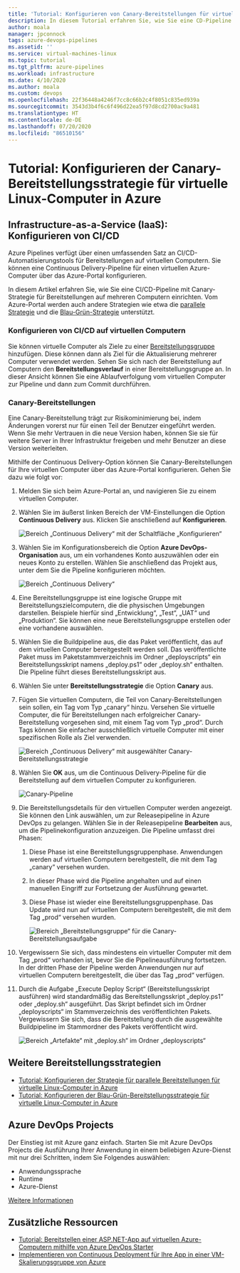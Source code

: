 ```yaml
---
title: 'Tutorial: Konfigurieren von Canary-Bereitstellungen für virtuelle Linux-Computer in Azure'
description: In diesem Tutorial erfahren Sie, wie Sie eine CD-Pipeline (Continuous Deployment) einrichten. Diese Pipeline aktualisiert eine Gruppe virtueller Linux-Computer in Azure unter Verwendung der Canary-Bereitstellungsstrategie.
author: moala
manager: jpconnock
tags: azure-devops-pipelines
ms.assetid: ''
ms.service: virtual-machines-linux
ms.topic: tutorial
ms.tgt_pltfrm: azure-pipelines
ms.workload: infrastructure
ms.date: 4/10/2020
ms.author: moala
ms.custom: devops
ms.openlocfilehash: 22f36448a4246f7cc8c66b2c4f8051c835ed939a
ms.sourcegitcommit: 3543d3b4f6c6f496d22ea5f97d8cd2700ac9a481
ms.translationtype: HT
ms.contentlocale: de-DE
ms.lasthandoff: 07/20/2020
ms.locfileid: "86510156"
---
```

# <a name="tutorial---configure-the-canary-deployment-strategy-for-azure-linux-virtual-machines"></a>Tutorial: Konfigurieren der Canary-Bereitstellungsstrategie für virtuelle Linux-Computer in Azure

## <a name="infrastructure-as-a-service-iaas---configure-cicd"></a>Infrastructure-as-a-Service (IaaS): Konfigurieren von CI/CD

Azure Pipelines verfügt über einen umfassenden Satz an CI/CD-Automatisierungstools für Bereitstellungen auf virtuellen Computern. Sie können eine Continuous Delivery-Pipeline für einen virtuellen Azure-Computer über das Azure-Portal konfigurieren.

In diesem Artikel erfahren Sie, wie Sie eine CI/CD-Pipeline mit Canary-Strategie für Bereitstellungen auf mehreren Computern einrichten. Vom Azure-Portal werden auch andere Strategien wie etwa die [parallele Strategie](https://aka.ms/AA7jlh8) und die [Blau-Grün-Strategie](https://aka.ms/AA83fwu) unterstützt.

### <a name="configure-cicd-on-virtual-machines"></a>Konfigurieren von CI/CD auf virtuellen Computern

Sie können virtuelle Computer als Ziele zu einer [Bereitstellungsgruppe](/azure/devops/pipelines/release/deployment-groups) hinzufügen. Diese können dann als Ziel für die Aktualisierung mehrerer Computer verwendet werden. Sehen Sie sich nach der Bereitstellung auf Computern den **Bereitstellungsverlauf** in einer Bereitstellungsgruppe an. In dieser Ansicht können Sie eine Ablaufverfolgung vom virtuellen Computer zur Pipeline und dann zum Commit durchführen.

### <a name="canary-deployments"></a>Canary-Bereitstellungen

Eine Canary-Bereitstellung trägt zur Risikominimierung bei, indem Änderungen vorerst nur für einen Teil der Benutzer eingeführt werden. Wenn Sie mehr Vertrauen in die neue Version haben, können Sie sie für weitere Server in Ihrer Infrastruktur freigeben und mehr Benutzer an diese Version weiterleiten.

Mithilfe der Continuous Delivery-Option können Sie Canary-Bereitstellungen für Ihre virtuellen Computer über das Azure-Portal konfigurieren. Gehen Sie dazu wie folgt vor:

1. Melden Sie sich beim Azure-Portal an, und navigieren Sie zu einem virtuellen Computer.
1. Wählen Sie im äußerst linken Bereich der VM-Einstellungen die Option **Continuous Delivery** aus. Klicken Sie anschließend auf **Konfigurieren**.

   ![Bereich „Continuous Delivery“ mit der Schaltfläche „Konfigurieren“](media/tutorial-devops-azure-pipelines-classic/azure-devops-configure.png)

1. Wählen Sie im Konfigurationsbereich die Option **Azure DevOps-Organisation** aus, um ein vorhandenes Konto auszuwählen oder ein neues Konto zu erstellen. Wählen Sie anschließend das Projekt aus, unter dem Sie die Pipeline konfigurieren möchten.  

   ![Bereich „Continuous Delivery“](media/tutorial-devops-azure-pipelines-classic/azure-devops-rolling.png)

1. Eine Bereitstellungsgruppe ist eine logische Gruppe mit Bereitstellungszielcomputern, die die physischen Umgebungen darstellen. Beispiele hierfür sind „Entwicklung“, „Test“, „UAT“ und „Produktion“. Sie können eine neue Bereitstellungsgruppe erstellen oder eine vorhandene auswählen.
1. Wählen Sie die Buildpipeline aus, die das Paket veröffentlicht, das auf dem virtuellen Computer bereitgestellt werden soll. Das veröffentlichte Paket muss im Paketstammverzeichnis im Ordner „deployscripts“ ein Bereitstellungsskript namens „deploy.ps1“ oder „deploy.sh“ enthalten. Die Pipeline führt dieses Bereitstellungsskript aus.
1. Wählen Sie unter **Bereitstellungsstrategie** die Option **Canary** aus.
1. Fügen Sie virtuellen Computern, die Teil von Canary-Bereitstellungen sein sollen, ein Tag vom Typ „canary“ hinzu. Versehen Sie virtuelle Computer, die für Bereitstellungen nach erfolgreicher Canary-Bereitstellung vorgesehen sind, mit einem Tag vom Typ „prod“. Durch Tags können Sie einfacher ausschließlich virtuelle Computer mit einer spezifischen Rolle als Ziel verwenden.

   ![Bereich „Continuous Delivery“ mit ausgewählter Canary-Bereitstellungsstrategie](media/tutorial-devops-azure-pipelines-classic/azure-devops-configure-canary.png)

1. Wählen Sie **OK** aus, um die Continuous Delivery-Pipeline für die Bereitstellung auf dem virtuellen Computer zu konfigurieren.

   ![Canary-Pipeline](media/tutorial-devops-azure-pipelines-classic/azure-devops-canary-pipeline.png)

1. Die Bereitstellungsdetails für den virtuellen Computer werden angezeigt. Sie können den Link auswählen, um zur Releasepipeline in Azure DevOps zu gelangen. Wählen Sie in der Releasepipeline **Bearbeiten** aus, um die Pipelinekonfiguration anzuzeigen. Die Pipeline umfasst drei Phasen:

   1. Diese Phase ist eine Bereitstellungsgruppenphase. Anwendungen werden auf virtuellen Computern bereitgestellt, die mit dem Tag „canary“ versehen wurden.
   1. In dieser Phase wird die Pipeline angehalten und auf einen manuellen Eingriff zur Fortsetzung der Ausführung gewartet.
   1. Diese Phase ist wieder eine Bereitstellungsgruppenphase. Das Update wird nun auf virtuellen Computern bereitgestellt, die mit dem Tag „prod“ versehen wurden.

      ![Bereich „Bereitstellungsgruppe“ für die Canary-Bereitstellungsaufgabe](media/tutorial-devops-azure-pipelines-classic/azure-devops-canary-task.png)

1. Vergewissern Sie sich, dass mindestens ein virtueller Computer mit dem Tag „prod“ vorhanden ist, bevor Sie die Pipelineausführung fortsetzen. In der dritten Phase der Pipeline werden Anwendungen nur auf virtuellen Computern bereitgestellt, die über das Tag „prod“ verfügen.

1. Durch die Aufgabe „Execute Deploy Script“ (Bereitstellungsskript ausführen) wird standardmäßig das Bereitstellungsskript „deploy.ps1“ oder „deploy.sh“ ausgeführt. Das Skript befindet sich im Ordner „deployscripts“ im Stammverzeichnis des veröffentlichten Pakets. Vergewissern Sie sich, dass die Bereitstellung durch die ausgewählte Buildpipeline im Stammordner des Pakets veröffentlicht wird.

   ![Bereich „Artefakte“ mit „deploy.sh“ im Ordner „deployscripts“](media/tutorial-deployment-strategy/package.png)

## <a name="other-deployment-strategies"></a>Weitere Bereitstellungsstrategien
- [Tutorial: Konfigurieren der Strategie für parallele Bereitstellungen für virtuelle Linux-Computer in Azure](https://aka.ms/AA7jlh8)
- [Tutorial: Konfigurieren der Blau-Grün-Bereitstellungsstrategie für virtuelle Linux-Computer in Azure](https://aka.ms/AA83fwu)

## <a name="azure-devops-projects"></a>Azure DevOps Projects

Der Einstieg ist mit Azure ganz einfach. Starten Sie mit Azure DevOps Projects die Ausführung Ihrer Anwendung in einem beliebigen Azure-Dienst mit nur drei Schritten, indem Sie Folgendes auswählen:

- Anwendungssprache
- Runtime
- Azure-Dienst

[Weitere Informationen](https://azure.microsoft.com/features/devops-projects/)

## <a name="additional-resources"></a>Zusätzliche Ressourcen

- [Tutorial: Bereitstellen einer ASP.NET-App auf virtuellen Azure-Computern mithilfe von Azure DevOps Starter](../../devops-project/azure-devops-project-vms.md)
- [Implementieren von Continuous Deployment für Ihre App in einer VM-Skalierungsgruppe von Azure](/azure/devops/pipelines/apps/cd/azure/deploy-azure-scaleset)
